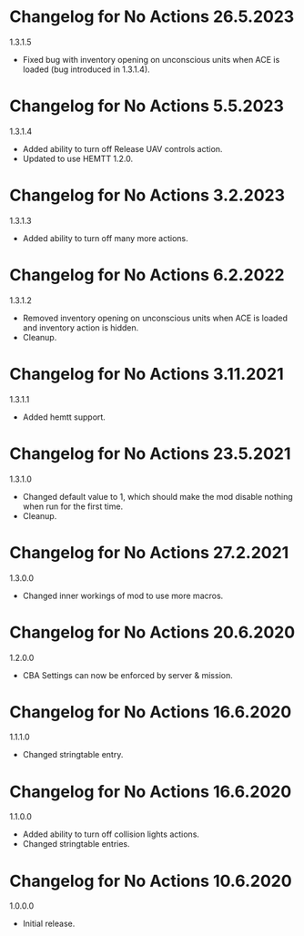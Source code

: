 # Changelog for No Actions 26.5.2023

1.3.1.5
- Fixed bug with inventory opening on unconscious units when ACE is loaded (bug introduced in 1.3.1.4).

# Changelog for No Actions 5.5.2023

1.3.1.4
- Added ability to turn off Release UAV controls action.
- Updated to use HEMTT 1.2.0.

# Changelog for No Actions 3.2.2023

1.3.1.3
- Added ability to turn off many more actions.

# Changelog for No Actions 6.2.2022

1.3.1.2
- Removed inventory opening on unconscious units when ACE is loaded and inventory action is hidden.
- Cleanup.

# Changelog for No Actions 3.11.2021

1.3.1.1
- Added hemtt support.

# Changelog for No Actions 23.5.2021

1.3.1.0
- Changed default value to 1, which should make the mod disable nothing when run for the first time.
- Cleanup.

# Changelog for No Actions 27.2.2021

1.3.0.0
- Changed inner workings of mod to use more macros.

# Changelog for No Actions 20.6.2020

1.2.0.0
- CBA Settings can now be enforced by server & mission.

# Changelog for No Actions 16.6.2020

1.1.1.0
- Changed stringtable entry.

# Changelog for No Actions 16.6.2020

1.1.0.0
- Added ability to turn off collision lights actions.
- Changed stringtable entries.

# Changelog for No Actions 10.6.2020

1.0.0.0
- Initial release.
